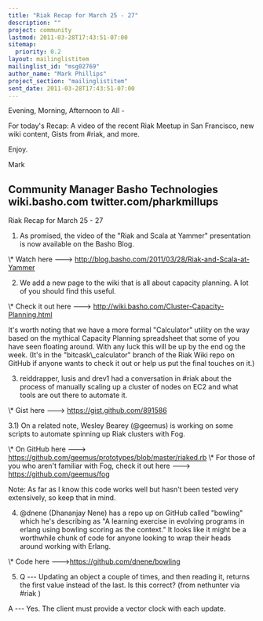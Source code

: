 ```yaml
---
title: "Riak Recap for March 25 - 27"
description: ""
project: community
lastmod: 2011-03-28T17:43:51-07:00
sitemap:
  priority: 0.2
layout: mailinglistitem
mailinglist_id: "msg02769"
author_name: "Mark Phillips"
project_section: "mailinglistitem"
sent_date: 2011-03-28T17:43:51-07:00
---
```



Evening, Morning, Afternoon to All -

For today's Recap: A video of the recent Riak Meetup in San Francisco,
new wiki content, Gists from #riak, and more.

Enjoy.

Mark

Community Manager
Basho Technologies
wiki.basho.com
twitter.com/pharkmillups
----


Riak Recap for March 25 - 27

1) As promised, the video of the "Riak and Scala at Yammer"
presentation is now available on the Basho Blog.

\\* Watch here ---&gt; http://blog.basho.com/2011/03/28/Riak-and-Scala-at-Yammer

2) We add a new page to the wiki that is all about capacity planning.
A lot of you should find this useful.

\\* Check it out here ---&gt; http://wiki.basho.com/Cluster-Capacity-Planning.html

It's worth noting that we have a more formal "Calculator" utility on
the way based on the mythical Capacity Planning spreadsheet that some
of you have seen floating around. With any luck this will be up by the
end og the week. (It's in the "bitcask\\_calculator" branch of the Riak
Wiki repo on GitHub if anyone wants to check it out or help us put the
final touches on it.)

3) reiddrapper, lusis and drev1 had a conversation in #riak about the
process of manually scaling up a cluster of nodes on EC2 and what
tools are out there to automate it.

\\* Gist here ---&gt; https://gist.github.com/891586

3.1) On a related note, Wesley Bearey (@geemus) is working on some
scripts to automate spinning up Riak clusters with Fog.

\\* On GitHub here ---&gt; https://github.com/geemus/prototypes/blob/master/riaked.rb
\\* For those of you who aren't familiar with Fog, check it out here
---&gt; https://github.com/geemus/fog

Note: As far as I know this code works well but hasn't been tested
very extensively, so keep that in mind.

4) @dnene (Dhananjay Nene) has a repo up on GitHub called "bowling"
which he's describing as "A learning exercise in evolving programs in
erlang using bowling scoring as the context." It looks like it might
be a worthwhile chunk of code for anyone looking to wrap their heads
around working with Erlang.

\\* Code here ---&gt;https://github.com/dnene/bowling

5) Q --- Updating an object a couple of times, and then reading it,
returns the first value instead of the last. Is this correct? (from
nethunter via #riak )

 A --- Yes. The client must provide a vector clock with each update.

